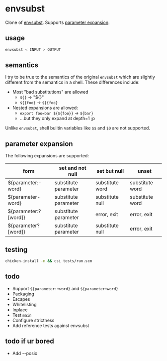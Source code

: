# envsubst

Clone of [envsubst](https://www.gnu.org/software/gettext/manual/html_node/envsubst-Invocation.html). Supports [parameter expansion](http://pubs.opengroup.org/onlinepubs/009695399/utilities/xcu_chap02.html#tag_02_06_02).

## usage

```bash
envsubst < INPUT > OUTPUT
```

## semantics

I try to be true to the semantics of the original `envsubst` which are slightly
different from the semantics in a shell. These differences include:

* Most "bad substitutions" are allowed
    * `${}` -> "${}"
    * `${{foo}` -> `${{foo}`
* Nested expansions are allowed:
    * `export foo=bar ${${foo}}` -> `${bar}`
    * ...but they only expand at depth=1 ;p

Unlike `envsubst`, shell builtin variables like `$$` and `$0` are not supported.

## parameter expansion

The following expansions are supported:

| form | set and not null | set but null | unset |
| ---- | ---------------- | ------------ | ----- |
| ${parameter:-word} | substitute parameter | substitute word | substitute word |
| ${parameter-word} | substitute parameter | substitute null | substitute word |
| ${parameter:?[word]} | substitute parameter | error, exit | error, exit |
| ${parameter?[word]} | substitute parameter | substitute null | error, exit |

## testing

```bash
chicken-install -n && csi tests/run.scm
```

## todo

* Support `${parameter:+word}` and `${parameter+word}`
* Packaging
* Escapes
* Whitelisting
* Inplace
* Test `main`
* Configure strictness
* Add reference tests against envsubst

## todo if ur bored

* Add --posix
